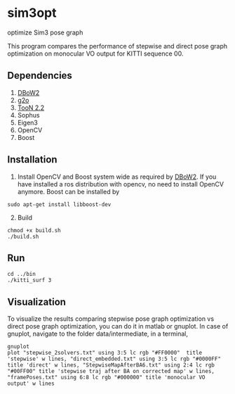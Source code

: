 # sim3opt

optimize Sim3 pose graph

This program compares the performance of stepwise and direct pose graph optimization on monocular VO output for KITTI sequence 00.

## Dependencies

1. [DBoW2](http://webdiis.unizar.es/~dorian/index.php?p=33)
2. [g2o](https://github.com/RainerKuemmerle/g2o)
3. [TooN 2.2](http://www.edwardrosten.com/cvd/toon.html)
4. Sophus
5. Eigen3
6. OpenCV
7. Boost

## Installation

1. Install OpenCV and Boost system wide as required by [DBoW2](http://webdiis.unizar.es/~dorian/index.php?p=33). If you have installed a ros distribution with opencv, no need to install OpenCV anymore.
Boost can be installed by

```
sudo apt-get install libboost-dev
```

2. Build
 
```
chmod +x build.sh
./build.sh
```

## Run

```
cd ../bin
./kitti_surf 3
```

## Visualization

To visualize the results comparing stepwise pose graph optimization vs direct pose graph optimization, you can do it in matlab or gnuplot. In case of gnuplot, navigate to the folder data/intermediate, in a terminal,

```
gnuplot
plot "stepwise_2solvers.txt" using 3:5 lc rgb "#FF0000"  title 'stepwise' w lines, "direct_embedded.txt" using 3:5 lc rgb "#0000FF" title 'direct' w lines, "StepwiseMapAfterBA6.txt" using 2:4 lc rgb "#00FF00" title 'stepwise traj after BA on corrected map' w lines, "framePoses.txt" using 6:8 lc rgb "#000000" title 'monocular VO output' w lines
```

